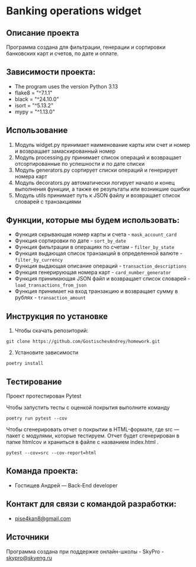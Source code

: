 # Banking operations widget
## Описание проекта
Программа создана для фильтрации, генерации и сортировки банковских карт и счетов, по дате и оплате.
## Зависимости проекта:
* The program uses the version Python 3.13
* flake8 = "^7.1.1"
* black = "^24.10.0"
* isort = "^5.13.2"
* mypy = "^1.13.0"
## Использование
1. Модуль widget.py принимает наименование карты или счет и номер и возвращает замаскированный номер
2. Модуль processing.py принимает список операций и возвращает отсортированные по успешности и по дате списки
3. Модуль generators.py сортирует списки операций и генерирует номера карт
4. Модуль decorators.py автоматически логирует начало и конец выполнения функции, а также ее результаты или возникшие ошибки
5. Модуль utils принимает путь к JSON файлу и возвращает список словарей с транзакциями
## Функции, которые мы будем использовать:
* Функция скрывающая номер карты и счета - `mask_account_card`
* Функция сортировки по дате - `sort_by_date`
* Функция фильтрации в операциях по счетам - `filter_by_state`
* Функция выдающая список транзакций в определенной валюте -`filter_by_currency`
* Функция выдающая описание операций - `transaction_descriptions`
* Функция генерирующая номера карт - `card_number_generator`
* Функция принимающая JSON файл и возвращает список словарей - `load_transactions_from_json`
* Функция принимает на вход транзакцию и возвращает сумму в рублях - `transaction_amount`
## Инструкция по установке
1. Чтобы скачать репозиторий:
```commandline
git clone https://github.com/GostischevAndrey/homework.git
```
2. Установите зависимости
```commandline
poetry install
```
## Тестирование 
Проект протестирован Pytest

Чтобы запустить тесты с оценкой покрытия выполните команду
```commandline
poetry run pytest --cov
```
Чтобы сгенерировать отчет о покрытии в HTML-формате, где src — пакет c модулями, которые тестируем. 
Отчет будет сгенерирован в папке htmlcov и храниться в файле с названием index.html
.
```commandline
pytest --cov=src --cov-report=html
```
## Команда проекта:
* Гостищев Андрей — Back-End developer
## Контакт для связи с командой разработки:
* pise4kan8@gmail.com
## Источники
Программа создана при поддержке онлайн-школы - SkyPro - skypro@skyeng.ru
